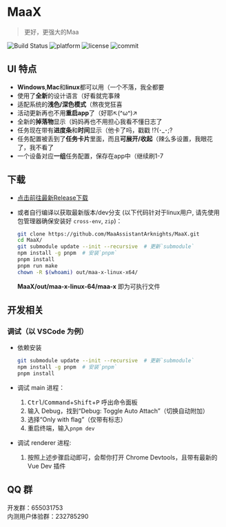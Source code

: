 # MaaX
> 更好，更强大的Maa
 
![Build Status](https://github.com/MaaAssistantArknights/MeoAsstElectronUI/workflows/Build%2FRelease/badge.svg) ![platform](https://img.shields.io/badge/platform-Windows%20%7C%20Linux%20%7C%20macOS-blueviolet) ![license](https://img.shields.io/github/license/MaaAssistantArknights/MeoAsstElectronUI) ![commit](https://img.shields.io/github/commit-activity/m/MaaAssistantArknights/MeoAsstElectronUI?color=%23ff69b4)

## UI 特点

* **Windows**,**Mac**和**linux**都可以用（一个不落，我全都要
* 使用了**全新**的设计语言（好看就完事辣
* 适配系统的**浅色/深色模式**（熬夜党狂喜
* 活动更新再也不用**重启app**了（好耶↖(^ω^)↗
* 全新的**掉落物**显示（妈妈再也不用担心我看不懂日志了
* 任务现在带有**进度条**和**时间**显示（他卡了吗，戳戳 !?(･_･;?
* 任务配置被丢到了**任务卡片**里面，而且**可展开/收起**（辣么多设置，我眼花了，我不看了
* 一个设备对应**一组**任务配置，保存在app中（继续刷1-7


## 下载

- [点击前往最新Release下载](https://github.com/MaaAssistantArknights/MaaX/releases/latest)
- 或者自行编译以获取最新版本/dev分支
  (以下代码针对于linux用户, 请先使用包管理器确保安装好 `cross-env`, `zip`)：

  ```bash
  git clone https://github.com/MaaAssistantArknights/MaaX.git
  cd MaaX/
  git submodule update --init --recursive  # 更新`submodule`
  npm install -g pnpm  # 安装`pnpm`
  pnpm install
  pnpm run make
  chown -R $(whoami) out/maa-x-linux-x64/
  ```
  **MaaX/out/maa-x-linux-64/maa-x** 即为可执行文件

## 开发相关

### 调试（以 VSCode 为例）

* 依赖安装
  
  ```bash
  git submodule update --init --recursive  # 更新`submodule`
  npm install -g pnpm  # 安装`pnpm`
  pnpm install
  ```

* 调试 main 进程：
  1. <kbd>Ctrl</kbd>/<kbd>Command</kbd>+<kbd>Shift</kbd>+<kbd>P</kbd> 呼出命令面板
  2. 输入 Debug，找到“Debug: Toggle Auto Attach”（切换自动附加）
  3. 选择“Only with flag”（仅带有标志）
  4. 重启终端，输入`pnpm dev`

* 调试 renderer 进程:
  1. 按照上述步骤启动即可，会帮你打开 Chrome Devtools，且带有最新的 Vue Dev 插件

## QQ 群

开发群：655031753  
内测用户体验群：232785290 
